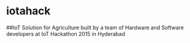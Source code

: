 # iotahack
##IoT Solution for Agriculture
built by a team of Hardware and Software developers at IoT Hackathon 2015 in Hyderabad

